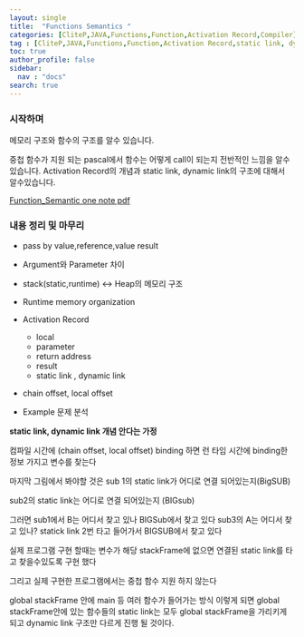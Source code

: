```yaml
---
layout: single
title:  "Functions Semantics "
categories: [CliteP,JAVA,Functions,Function,Activation Record,Compiler]
tag : [CliteP,JAVA,Functions,Function,Activation Record,static link, dynamic link,NonLocal,chain offset, local offset,Runtime stack, heap]
toc: true
author_profile: false
sidebar:
  nav : "docs"
search: true
---
```



### 시작하며 

메모리 구조와 함수의 구조를 알수 있습니다. 

중첩 함수가 지원 되는 pascal에서 함수는 어떻게 call이 되는지 전반적인 느낌을 알수있습니다.
Activation Record의 개념과 static link, dynamic link의 구조에 대해서 알수있습니다. 


<a href="{{site.url}}/pdfs/Function_Semantic.pdf">Function_Semantic one note pdf</a>



### 내용 정리 및 마무리 

* pass by value,reference,value result

* Argument와 Parameter 차이 

* stack(static,runtime) <-> Heap의 메모리 구조

* Runtime memory organization

* Activation Record
  - local
  - parameter
  - return address
  - result
  - static link , dynamic link 

* chain offset, local offset 

* Example 문제 분석 

**static link, dynamic link 개념 안다는 가정** 

컴파일 시간에 (chain offset, local offset) binding 하면 
런 타임 시간에 binding한 정보 가지고 변수를 찾는다 


마지막 그림에서 봐야할 것은 sub 1의 static link가 어디로 연결 되어있는지(BigSUB)

sub2의 static link는 어디로 연결 되어있는지 (BIGsub)

그러면 sub1에서 B는 어디서 찾고 있나 BIGSub에서 찾고 있다 
sub3의 A는 어디서 찾고 있나? statick link 2번 타고 들어가서 BIGSUB에서 찾고 있다 


실제 프로그램 구현 할때는 변수가 해당 stackFrame에 없으면 연결된 static link를 타고 찾을수있도록 구현 했다 

그리고 실제 구현한 프로그램에서는 중첩 함수 지원 하지 않는다 

global stackFrame 안에 main 등 여러 함수가 들어가는 방식 
이렇게 되면 global stackFrame안에 있는 함수들의 static link는 모두 global stackFrame을 가리키게 되고 dynamic link 구조만 다르게 진행 될 것이다. 


